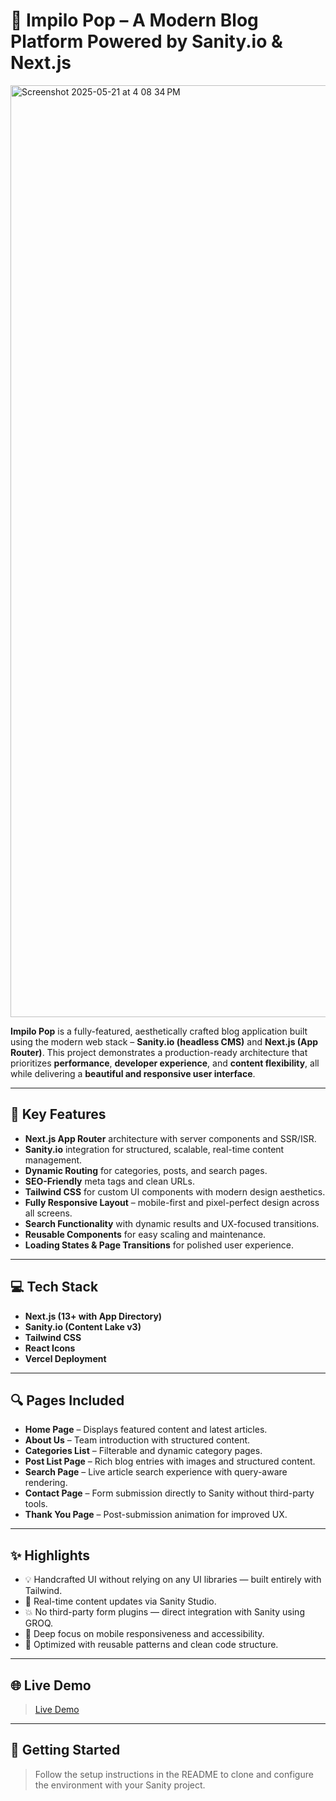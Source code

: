 # 📝 Impilo Pop – A Modern Blog Platform Powered by Sanity.io & Next.js


<img width="1491" alt="Screenshot 2025-05-21 at 4 08 34 PM" src="https://github.com/user-attachments/assets/8eb156fd-80a0-4f32-a27b-1600ed5fdda6" />

**Impilo Pop** is a fully-featured, aesthetically crafted blog application built using the modern web stack – **Sanity.io (headless CMS)** and **Next.js (App Router)**. This project demonstrates a production-ready architecture that prioritizes **performance**, **developer experience**, and **content flexibility**, all while delivering a **beautiful and responsive user interface**.

---

## 🚀 Key Features

- **Next.js App Router** architecture with server components and SSR/ISR.
- **Sanity.io** integration for structured, scalable, real-time content management.
- **Dynamic Routing** for categories, posts, and search pages.
- **SEO-Friendly** meta tags and clean URLs.
- **Tailwind CSS** for custom UI components with modern design aesthetics.
- **Fully Responsive Layout** – mobile-first and pixel-perfect design across all screens.
- **Search Functionality** with dynamic results and UX-focused transitions.
- **Reusable Components** for easy scaling and maintenance.
- **Loading States & Page Transitions** for polished user experience.

---

## 💻 Tech Stack

- **Next.js (13+ with App Directory)**
- **Sanity.io (Content Lake v3)**
- **Tailwind CSS**
- **React Icons**
- **Vercel Deployment**

---

## 🔍 Pages Included

- **Home Page** – Displays featured content and latest articles.
- **About Us** – Team introduction with structured content.
- **Categories List** – Filterable and dynamic category pages.
- **Post List Page** – Rich blog entries with images and structured content.
- **Search Page** – Live article search experience with query-aware rendering.
- **Contact Page** – Form submission directly to Sanity without third-party tools.
- **Thank You Page** – Post-submission animation for improved UX.

---

## ✨ Highlights

- 💡 Handcrafted UI without relying on any UI libraries — built entirely with Tailwind.
- 🔄 Real-time content updates via Sanity Studio.
- 💥 No third-party form plugins — direct integration with Sanity using GROQ.
- 📱 Deep focus on mobile responsiveness and accessibility.
- 🔧 Optimized with reusable patterns and clean code structure.

---

## 🌐 Live Demo

> [Live Demo](https://impilopop.vercel.app)

---

## 📌 Getting Started

> Follow the setup instructions in the README to clone and configure the environment with your Sanity project.
